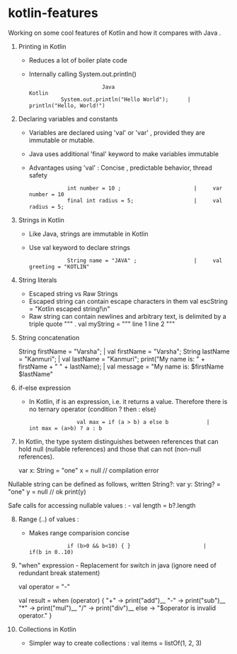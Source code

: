 # kotlin-features
Working on some cool features of Kotlin and how it compares with Java .

1) Printing in Kotlin 

      - Reduces a lot of boiler plate code
      - Internally calling System.out.println()
      
                                   Java                                  Kotlin
                      System.out.println("Hello World");      |    println("Hello, World!")
                                                              

2) Declaring variables and constants 

     - Variables are declared using 'val' or 'var' , provided they are immutable or mutable.
     - Java uses additional 'final' keyword to make variables immutable
     - Advantages using 'val' : Concise , predictable behavior, thread safety
                     
                     
                       int number = 10 ;                       |     var number = 10
                       final int radius = 5;                   |     val radius = 5;
                       
                       
3) Strings in Kotlin  

     - Like Java, strings are immutable in Kotlin
     - Use val keyword to declare strings

                       String name = "JAVA" ;                  |     val greeting = "KOTLIN"
                    
                       
4) String literals

    - Escaped string vs Raw Strings
    - Escaped string can contain escape characters in them
         val escString = "Kotlin escaped string!\n"
    - Raw string can contain newlines and arbitrary text, is delimited by a triple quote """ .
           val myString = """
                   line 1 
                   line 2
           """

5) String concatenation
   
    String firstName = "Varsha";                                 |   val firstName = "Varsha"; 
    String lastName = "Kanmuri";                                 |   val lastName = "Kanmuri";
    print("My name is: " + firstName + " " + lastName);          |   val message = "My name is: $firstName $lastName"
    
6) if-else expression 
   
   - In Kotlin, if is an expression, i.e. it returns a value. Therefore there is no ternary operator (condition ? then : else)
   
                        val max = if (a > b) a else b            |    int max = (a>b) ? a : b
                        
 7) In Kotlin, the type system distinguishes between references that can hold null (nullable references) and those that can not (non-null references).
 
    var x: String = "one"
    x = null // compilation error

   Nullable string can be defined as follows, written String?:
   var y: String? = "one"
   y = null // ok
   print(y)

  Safe calls for accessing nullable values :
    - val length = b?.length
    

8) Range (..) of values :
    
    - Makes range comparision concise 
 
                      if (b>0 && b<10) { }                       |     if(b in 0..10)
                      
   
9) "when" expression - Replacement for switch in java (ignore need of redundant break statement)
     
     val operator = "-"
 
     val result = when (operator) {
          "+" -> print("add")__
          "-" -> print("sub")__
          "*" -> print("mul")__
          "/" -> print("div")__
          else -> "$operator is invalid operator."
     }

10) Collections in Kotlin

      - Simpler way to create collections :
           val items = listOf(1, 2, 3)
